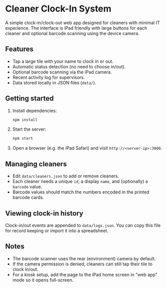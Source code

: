 # Cleaner Clock-In System

A simple clock-in/clock-out web app designed for cleaners with minimal IT experience. The interface is iPad friendly with large buttons for each cleaner and optional barcode scanning using the device camera.

## Features

- Tap a large tile with your name to clock in or out.
- Automatic status detection (no need to choose in/out).
- Optional barcode scanning via the iPad camera.
- Recent activity log for supervisors.
- Data stored locally in JSON files (`data/`).

## Getting started

1. Install dependencies:

   ```bash
   npm install
   ```

2. Start the server:

   ```bash
   npm start
   ```

3. Open a browser (e.g. the iPad Safari) and visit `http://<server-ip>:3000`.

## Managing cleaners

- Edit `data/cleaners.json` to add or remove cleaners.
- Each cleaner needs a unique `id`, a display `name`, and (optionally) a `barcode` value.
- Barcode values should match the numbers encoded in the printed barcode cards.

## Viewing clock-in history

Clock-in/out events are appended to `data/logs.json`. You can copy this file for record keeping or import it into a spreadsheet.

## Notes

- The barcode scanner uses the rear (environment) camera by default.
- If the camera permission is denied, cleaners can still tap their tile to clock in/out.
- For a kiosk setup, add the page to the iPad home screen in "web app" mode so it opens full-screen.
